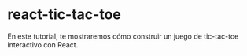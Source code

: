 # react-tic-tac-toe
En este tutorial, te mostraremos cómo construir un juego de tic-tac-toe interactivo con React.
